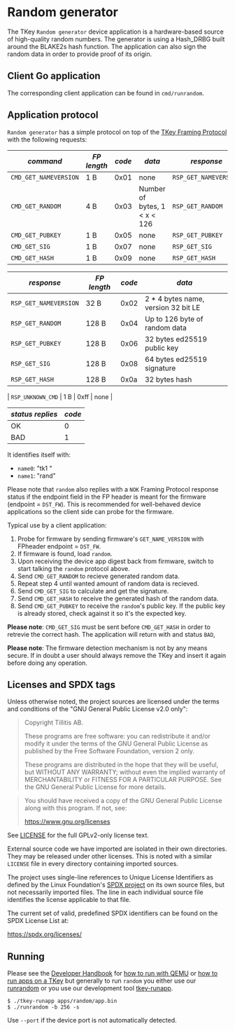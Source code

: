 # Random generator

The TKey `Random generator` device application is a hardware-based
source of high-quality random numbers. The generator is using a
Hash_DRBG built around the BLAKE2s hash function. The application can
also sign the random data in order to provide proof of its origin.

## Client Go application

The corresponding client application can be found in `cmd/runrandom`.

## Application protocol

`Random generator` has a simple protocol on top of the [TKey Framing
Protocol](https://dev.tillitis.se/protocol/#framing-protocol) with the
following requests:

| *command*             | *FP length* | *code* | *data*                              | *response*            |
|-----------------------|-------------|--------|-------------------------------------|-----------------------|
| `CMD_GET_NAMEVERSION` | 1 B         | 0x01   | none                                | `RSP_GET_NAMEVERSION` |
| `CMD_GET_RANDOM`      | 4 B         | 0x03   | Number of bytes, 1 < x < 126        | `RSP_GET_RANDOM`      |
| `CMD_GET_PUBKEY`      | 1 B         | 0x05   | none                                | `RSP_GET_PUBKEY`      |
| `CMD_GET_SIG`         | 1 B         | 0x07   | none                                | `RSP_GET_SIG`         |
| `CMD_GET_HASH`        | 1 B         | 0x09   | none                                | `RSP_GET_HASH`        |


| *response*            | *FP length* | *code* | *data*                             |
|-----------------------|-------------|--------|------------------------------------|
| `RSP_GET_NAMEVERSION` | 32 B        | 0x02   | 2 * 4 bytes name, version 32 bit LE|
| `RSP_GET_RANDOM`      | 128 B       | 0x04   | Up to 126 byte of random data      |
| `RSP_GET_PUBKEY`      | 128 B       | 0x06   | 32 bytes ed25519 public key        |
| `RSP_GET_SIG`         | 128 B       | 0x08   | 64 bytes ed25519 signature         |
| `RSP_GET_HASH`        | 128 B       | 0x0a   | 32 bytes hash                      |

| `RSP_UNKNOWN_CMD`     | 1 B         | 0xff   | none                               |

| *status replies* | *code* |
|------------------|--------|
| OK               | 0      |
| BAD              | 1      |

It identifies itself with:

- `name0`: "tk1  "
- `name1`: "rand"

Please note that `random` also replies with a `NOK` Framing Protocol
response status if the endpoint field in the FP header is meant for
the firmware (endpoint = `DST_FW`). This is recommended for
well-behaved device applications so the client side can probe for the
firmware.

Typical use by a client application:

1. Probe for firmware by sending firmware's `GET_NAME_VERSION` with
   FPheader endpoint = `DST_FW`.
2. If firmware is found, load `random`.
3. Upon receiving the device app digest back from firmware, switch to
   start talking the `random` protocol above.
4. Send `CMD_GET_RANDOM` to recieve generated random data.
5. Repeat step 4 until wanted amount of random data is recieved.
6. Send `CMD_GET_SIG` to calculate and get the signature.
7. Send `CMD_GET_HASH` to receive the generated hash of the random
   data.
8. Send `CMD_GET_PUBKEY` to receive the `random`'s public key. If the
   public key is already stored, check against it so it's the
   expected key.

**Please note**: `CMD_GET_SIG` must be sent before `CMD_GET_HASH` in
order to retrevie the correct hash. The application will return with
and status `BAD`,

**Please note**: The firmware detection mechanism is not by any means
secure. If in doubt a user should always remove the TKey and insert it
again before doing any operation.

## Licenses and SPDX tags

Unless otherwise noted, the project sources are licensed under the
terms and conditions of the "GNU General Public License v2.0 only":

> Copyright Tillitis AB.
>
> These programs are free software: you can redistribute it and/or
> modify it under the terms of the GNU General Public License as
> published by the Free Software Foundation, version 2 only.
>
> These programs are distributed in the hope that they will be useful,
> but WITHOUT ANY WARRANTY; without even the implied warranty of
> MERCHANTABILITY or FITNESS FOR A PARTICULAR PURPOSE. See the GNU
> General Public License for more details.

> You should have received a copy of the GNU General Public License
> along with this program. If not, see:
>
> https://www.gnu.org/licenses

See [LICENSE](LICENSE) for the full GPLv2-only license text.

External source code we have imported are isolated in their own
directories. They may be released under other licenses. This is noted
with a similar `LICENSE` file in every directory containing imported
sources.

The project uses single-line references to Unique License Identifiers
as defined by the Linux Foundation's [SPDX project](https://spdx.org/)
on its own source files, but not necessarily imported files. The line
in each individual source file identifies the license applicable to
that file.

The current set of valid, predefined SPDX identifiers can be found on
the SPDX License List at:

https://spdx.org/licenses/


## Running

Please see the [Developer
Handbook](https://dev.tillitis.se/tools/#qemu) for [how to run with
QEMU](https://dev.tillitis.se/tools/#qemu) or [how to run apps on a
TKey](https://dev.tillitis.se/devapp/#running-tkey-apps) but generally
to run `random` you either use our
[runrandom](https://github.com/tillitis/tillitis-key1-apps/cmd/runrandom) or
you use our development tool
[tkey-runapp](https://github.com/tillitis/tillitis-key1-apps).

```
$ ./tkey-runapp apps/random/app.bin
$ ./runrandom -b 256 -s
```

Use `--port` if the device port is not automatically detected.

